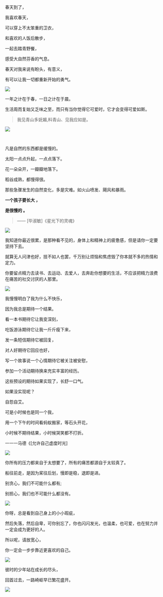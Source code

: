 春天到了，

我喜欢春天，

可以穿上不太笨重的卫衣，

和喜欢的人饭后散步，

一起去踏青野餐，

感受大自然芬香的气息。

春天对我来说有盼头，有意义，

有可以让我一切都重新开始的勇气。

![](https://upload-images.jianshu.io/upload_images/6943526-0c6a20b88dd9d0ee.jpg?imageMogr2/auto-orient/strip%7CimageView2/2/w/1240)

一年之计在于春，一日之计在于晨。

生活周而复始又乏味之至，而只有当你觉得它可爱时，它才会变得可爱如斯。

>我见青山多妩媚,料青山、见我应如是。

![](https://upload-images.jianshu.io/upload_images/6943526-5bb16e9a25c28da6.png?imageMogr2/auto-orient/strip%7CimageView2/2/w/1240)

<br/>

凡是自然的东西都是缓慢的。

太阳一点点升起，一点点落下。

花一朵朵开，一瓣瓣地落下。

稻谷成熟，都慢得很。

那些急骤发生的自然变化，多是灾难。如火山喷发、飓风和暴雨。

**一个孩子要长大 ，**

**是很慢的 。**

>—— [毕淑敏]《星光下的灵魂》

![](https://upload-images.jianshu.io/upload_images/6943526-47c99fc09777ee11.jpg?imageMogr2/auto-orient/strip%7CimageView2/2/w/1240)

我知道你最近很累，是那种看不见的，身体上和精神上的疲惫感，但是请你一定要坚持下去。

就算无人问津也好，技不如人也罢，千万别让烦恼和焦虑毁了你本就不多的热情和定力。

你要留点精力去读书、去运动、去爱人，去奔赴你想要的生活，不应该把精力浪费在痛苦的社交讨厌的人那里。

![](https://upload-images.jianshu.io/upload_images/6943526-7828424f04ade48d.jpg?imageMogr2/auto-orient/strip%7CimageView2/2/w/1240)

我慢慢明白了我为什么不快乐，

因为我总是期待一个结果。

看一本书期待它让我变深刻，

吃饭游泳期待它让我一斤斤瘦下来，

发一条短信期待它被回复，

对人好期待它回应也好，

写一个故事说一个心情期待它被关注被安慰，

参加一个活动期待换来充实丰富的经历。

这些预设的期待如果实现了，长舒一口气。

如果没实现呢？

自怨自艾。

可是小时候也是同一个我，

用一个下午的时间看蚂蚁搬家，等石头开花，

小时候不期待结果，小时候哭笑都不打折。

一一一马德《[允许自己虚度时光]

![](https://upload-images.jianshu.io/upload_images/6943526-b1ea3074fa0ff25c.jpg?imageMogr2/auto-orient/strip%7CimageView2/2/w/1240)

你所有的压力都来自于太想要了，所有的痛苦都源自于太较真了。

船往前走，是因为桨往后划，慢即是稳，退即是进。

别贪心，我们不可能什么都有;

别担心，我们也不可能什么都没有。

![](https://upload-images.jianshu.io/upload_images/6943526-ff0a869a3684af7b.jpg?imageMogr2/auto-orient/strip%7CimageView2/2/w/1240)

你呀，总是看到自己身上的小小瑕疵，

然后失落，然后自卑，可你别忘了，你也闪闪发光，也温柔，也可爱，也在努力并一定会成为更好的人。

所以呢，请放宽心，

你一定会一步步靠近更喜欢的自己。

![](https://upload-images.jianshu.io/upload_images/6943526-f023a2ba4609e172.jpg?imageMogr2/auto-orient/strip%7CimageView2/2/w/1240)

彼时的少年站在成长的尽头，

回首过去，一路崎岖早已繁花盛开。

![](https://upload-images.jianshu.io/upload_images/6943526-0a0ed078cd33fa06.gif?imageMogr2/auto-orient/strip)




